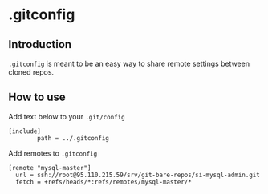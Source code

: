 # .gitconfig

## Introduction

`.gitconfig` is meant to be an easy way to share remote settings between cloned repos.

## How to use

Add text below to your `.git/config`

```
[include]
        path = ../.gitconfig
```

Add remotes to `.gitconfig`

```
[remote "mysql-master"]
  url = ssh://root@95.110.215.59/srv/git-bare-repos/si-mysql-admin.git
  fetch = +refs/heads/*:refs/remotes/mysql-master/*
```